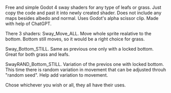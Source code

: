 Free and simple Godot 4 sway shaders for any type of leafs or grass. Just copy the code and past it into newly created shader.
Does not include any maps besides albedo and normal.
Uses Godot's alpha scissor clip.
Made with help of ChatGPT.

There 3 shaders:
Sway_Move_ALL.
Move whole sprite realative to the bottom. Bottom still moves, so it would be a right choice for grass.

Sway_Bottom_STILL.
Same as previous one only with a locked bottom. Great for both grass and leafs.

SwayRAND_Bottom_STILL.
Variation of the previos one with locked bottom. This time there is random variation in movement that can be adjusted throuh "random seed". Help add variation to movement.


Chose whichever you wish or all, they all have their uses.
